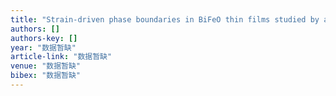 ```yaml
---
title: "Strain-driven phase boundaries in BiFeO thin films studied by atomic force microscopy and x-ray diffraction"
authors: []
authors-key: []
year: "数据暂缺"
article-link: "数据暂缺"
venue: "数据暂缺"
bibex: "数据暂缺"
---
```

